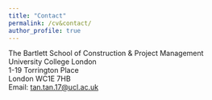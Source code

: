 ```yaml
---
title: "Contact"
permalink: /cv&contact/
author_profile: true
---
```



The Bartlett School of Construction & Project Management<br>
University College London<br>
1-19 Torrington Place<br>
London WC1E 7HB<br>
Email: tan.tan.17@ucl.ac.uk
